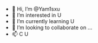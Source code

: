 - 👋 Hi, I’m @Yam1sxu
- 👀 I’m interested in U
- 🌱 I’m currently learning U
- 💞️ I’m looking to collaborate on ...
- 📫 C U


<!---
Yamisxu/Yamisxu is a ✨ special ✨ repository because its `README.md` (this file) appears on your GitHub profile.
You can click the Preview link to take a look at your changes.
--->
